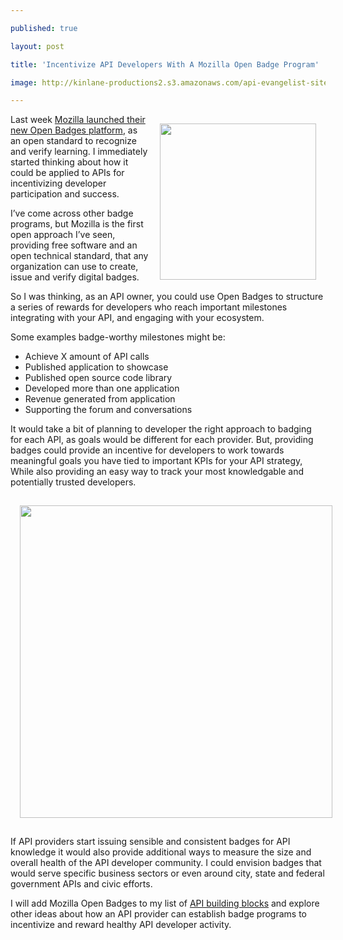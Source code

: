 ---
published: true
layout: post
title: 'Incentivize API Developers With A Mozilla Open Badge Program'
image: http://kinlane-productions2.s3.amazonaws.com/api-evangelist-site/blog/mozilla-open-badges.png
---

<p><a href="http://openbadges.org/" target="_blank"><img style="padding: 15px;" src="https://s3.amazonaws.com/kinlane-productions2/api-evangelist/mozilla-open-badges/mozilla-open-badges.png" alt="" width="250" align="right" /></a>
<p>Last week <a href="http://openbadges.tumblr.com/post/45364274104/introducing-open-badges-1-0">Mozilla launched their new Open Badges platform</a>, as an open standard to recognize and verify learning.  I immediately started thinking about how it could be applied to APIs for incentivizing developer participation and success.
<p>I&rsquo;ve come across other badge programs, but Mozilla is the first open approach I&rsquo;ve seen, providing free software and an open technical standard, that any organization can use to create, issue and verify digital badges.
<p>So I was thinking, as an API owner, you could use Open Badges to structure a series of rewards for developers who reach important milestones integrating with your API, and engaging with your ecosystem.
<p>Some examples badge-worthy milestones might be:
<ul class="mainlist">
<li>Achieve X amount of API calls</li>
<li>Published application to showcase</li>
<li>Published open source code library</li>
<li>Developed more than one application</li>
<li>Revenue generated from application</li>
<li>Supporting the forum and conversations</li>
</ul>
<p>It would take a bit of planning to developer the right approach to badging for each API, as goals would be different for each provider. But, providing badges could provide an incentive for developers to work towards meaningful goals you have tied to important KPIs for your API strategy, While also providing an easy way to track your most knowledgable and potentially trusted developers.
<p><a href="http://openbadges.org/" target="_blank"><img style="padding: 15px; display: block; margin-left: auto; margin-right: auto;" src="https://s3.amazonaws.com/kinlane-productions2/api-evangelist/mozilla-open-badges/mozilla-open-badges-diagram.jpg" alt="" width="500" /></a>
<p>If API providers start issuing sensible and consistent badges for API knowledge it would also provide additional ways to measure the size and overall health of the API developer community.  I could envision badges that would serve specific business sectors or even around city, state and federal government APIs and civic efforts.
<p>I will add Mozilla Open Badges to my list of <a href="/buildingblocks/">API building blocks</a> and explore other ideas about how an API provider can establish badge programs to incentivize and reward healthy API developer activity.


